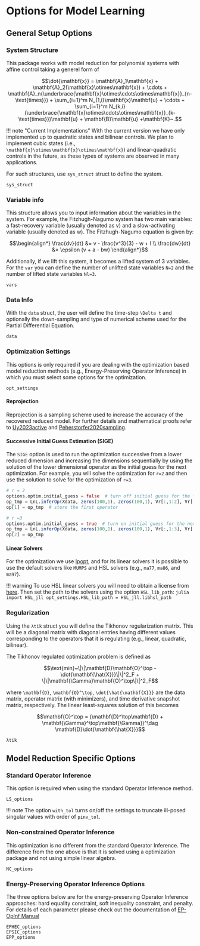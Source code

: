 # Options for Model Learning

## General Setup Options

### System Structure
This package works with model reduction for polynomial systems with affine control taking a generel form of 

```math
\dot{\mathbf{x}} = \mathbf{A}_1\mathbf{x} + \mathbf{A}_2(\mathbf{x}\otimes\mathbf{x}) + \cdots + \mathbf{A}_n(\underbrace{\mathbf{x}\otimes\cdots\otimes\mathbf{x}}_{n-\text{times}}) + \sum_{i=1}^m N_{1,i}\mathbf{x}\mathbf{u} + \cdots + \sum_{i=1}^m N_{k,i}(\underbrace{\mathbf{x}\otimes\cdots\otimes\mathbf{x}}_{k-\text{times}})\mathbf{u} + \mathbf{B}\mathbf{u} +\mathbf{K}~.
```

!!! note "Current Implementations"
    With the current version we have only implemented up to quadratic states and bilinear controls. We plan to implement cubic states (i.e., ``\mathbf{x}\otimes\mathbf{x}\otimes\mathbf{x}``) and linear-quadratic controls in the future, as these types of systems are observed in many applications. 

For such structures, use `sys_struct` struct to define the system.

```@docs
sys_struct
```

### Variable info
This structure allows you to input information about the variables in the system. For example, the Fitzhugh-Nagumo system has two main variables: a fast-recovery variable (usually denoted as v) and a slow-activating variable (usually denoted as w). The Fitzhugh-Nagumo equation is given by:
```math
\begin{align*}
    \frac{dv}{dt} &= v - \frac{v^3}{3} - w + I \\
    \frac{dw}{dt} &= \epsilon (v + a - bw)
\end{align*}
```
Additionally, if we lift this system, it becomes a lifted system of 3 variables. For the `var` you can define the number of unlifted state variables `N=2` and the number of lifted state variables `Nl=3`.

```@docs
vars
```

### Data Info
With the `data` struct, the user will define the time-step ``\Delta t`` and optionally the down-sampling and type of numerical scheme used for the Partial Differential Equation.

```@docs
data
```

### Optimization Settings
This options is only required if you are dealing with the optimization based model reduction methods (e.g., Energy-Preserving Operator Inference) in which you must select some options for the optimization. 

```@docs
opt_settings
```

#### Reprojection
Reprojection is a sampling scheme used to increase the accuracy of the recovered reduced model. For further details and mathematical proofs refer to [Uy2023active](@cite) and [Peherstorfer2020sampling](@cite).

#### Successive Initial Guess Estimation (SIGE)
The `SIGE` option is used to run the optimization successive from a lower reduced dimension and increasing the dimensions sequentially by using the solution of the lower dimensional operator as the initial guess for the next optimization. For example, you will solve the optimization for `r=2` and then use the solution to solve for the optimization of `r=3`.

```julia
# r = 2
options.optim.initial_guess = false  # turn off initial guess for the first iteration
op_tmp = LnL.inferOp(Xdata, zeros(100,1), zeros(100,1), Vr[:,1:2], Vr[:,1:2]' * Rtr[i], options)  # compute the first operator
op[1] = op_tmp  # store the first operator

# r =3
options.optim.initial_guess = true  # turn on initial guess for the next step
op_tmp = LnL.inferOp(Xdata, zeros(100,1), zeros(100,1), Vr[:,1:3], Vr[:,1:3]' * Rtr[i], options, LnL.operators(A=op_tmp.A, F=op_tmp.F)) # compute the second operator
op[2] = op_tmp
```

#### Linear Solvers
For the optimization we use [Ipopt](https://coin-or.github.io/Ipopt/), and for its linear solvers it is possible to use the default solvers like `MUMPS` and HSL solvers (e.g., `ma77`, `ma86`, and `ma97`).

!!! warning
    To use HSL linear solvers you will need to obtain a license from [here](https://licences.stfc.ac.uk/product/libhsl). Then set the path to the solvers using the option `HSL_lib_path`:
    ```julia
    import HSL_jll
    opt_settings.HSL_lib_path = HSL_jll.libhsl_path
    ```

### Regularization
Using the `λtik` struct you will define the Tikhonov regularization matrix. This will be a diagonal matrix with diagonal entries having different values corresponding to the operators that it is regulating (e.g., linear, quadratic, bilinear). 

The Tikhonov regulated optimization problem is defined as 
```math
\text{min}~\|\|\mathbf{D}\mathbf{O}^\top - \dot{\mathbf{\hat{X}}}\|\|^2_F + \|\|\mathbf{\Gamma}\mathbf{O}^\top\|\|^2_F
```
where ``\mathbf{D}``, ``\mathbf{O}^\top``, ``\dot{\hat{\mathbf{X}}}`` are the data matrix, operator matrix (with minimizers), and time derivative snapshot matrix, respectively. The linear least-squares solution of this becomes
```math
\mathbf{O}^\top = (\mathbf{D}^\top\mathbf{D} + \mathbf{\Gamma}^\top\mathbf{\Gamma})^\dag \mathbf{D}\dot{\mathbf{\hat{X}}}
```

```@docs
λtik
```

## Model Reduction Specific Options

### Standard Operator Inference
This option is required when using the standard Operator Inference method.

```@docs 
LS_options
```

!!! note
    The option `with_tol` turns on/off the settings to truncate ill-posed singular values with order of `pinv_tol`.

### Non-constrained Operator Inference
This optimization is no different from the standard Operator Inference. The difference from the one above is that it is solved using a optimization package and not using simple linear algebra.

```@docs
NC_options
```

### Energy-Preserving Operator Inference Options
The three options below are for the energy-preserving Operator Inference approaches: hard equality constraint, soft inequality constraint, and penalty. For details of each parameter please check out the documentation of [EP-OpInf Manual](nonintrusive/EPOpInf.md)


```@docs
EPHEC_options
EPSIC_options
EPP_options
```